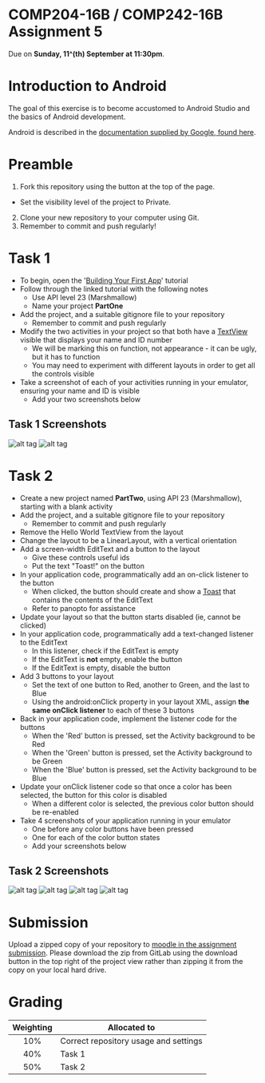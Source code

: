 COMP204-16B / COMP242-16B Assignment 5
======================================

Due on **Sunday, 11^(th) September at 11:30pm**.


Introduction to Android
=======================

The goal of this exercise is to become accustomed to Android Studio and the basics of Android development.

Android is described in the [documentation supplied by Google, found here](https://developer.android.com/index.html).


Preamble
========

1. Fork this repository using the button at the top of the page.
  * Set the visibility level of the project to Private.
2. Clone your new repository to your computer using Git.
3. Remember to commit and push regularly!


Task 1
======

* To begin, open the '[Building Your First App](https://developer.android.com/training/basics/firstapp/index.html)' tutorial
* Follow through the linked tutorial with the following notes
  * Use API level 23 (Marshmallow)
  * Name your project **PartOne**
* Add the project, and a suitable gitignore file to your repository
  * Remember to commit and push regularly
* Modify the two activities in your project so that both have a [TextView](https://developer.android.com/reference/android/widget/TextView.html) visible that displays your name and ID number
  * We will be marking this on function, not appearance - it can be ugly, but it has to function
  * You may need to experiment with different layouts in order to get all the controls visible
* Take a screenshot of each of your activities running in your emulator, ensuring your name and ID is visible
  * Add your two screenshots below


Task 1 Screenshots
------------------
![alt tag](https://puu.sh/r2u1v/972af441b7.jpg)
![alt tag](https://puu.sh/r2u0Y/b8db6cab36.jpg)


Task 2
======

* Create a new project named **PartTwo**, using API 23 (Marshmallow), starting with a blank activity
* Add the project, and a suitable gitignore file to your repository
  * Remember to commit and push regularly
* Remove the Hello World TextView from the layout
* Change the layout to be a LinearLayout, with a vertical orientation
* Add a screen-width EditText and a button to the layout
  * Give these controls useful ids
  * Put the text "Toast!" on the button
* In your application code, programmatically add an on-click listener to the button
  * When clicked, the button should create and show a [Toast](https://developer.android.com/reference/android/widget/Toast.html) that contains the contents of the EditText
  * Refer to panopto for assistance
* Update your layout so that the button starts disabled (ie, cannot be clicked)
* In your application code, programmatically add a text-changed listener to the EditText
  * In this listener, check if the EditText is empty
  * If the EditText is **not** empty, enable the button
  * If the EditText is empty, disable the button
* Add 3 buttons to your layout
  * Set the text of one button to Red, another to Green, and the last to Blue
  * Using the android:onClick property in your layout XML, assign **the same onClick listener** to each of these 3 buttons
* Back in your application code, implement the listener code for the buttons
  * When the 'Red' button is pressed, set the Activity background to be Red
  * When the 'Green' button is pressed, set the Activity background to be Green
  * When the 'Blue' button is pressed, set the Activity background to be Blue
* Update your onClick listener code so that once a color has been selected, the button for this color is disabled
  * When a different color is selected, the previous color button should be re-enabled
* Take 4 screenshots of your application running in your emulator
  * One before any color buttons have been pressed
  * One for each of the color button states
  * Add your screenshots below


Task 2 Screenshots
------------------
![alt tag](https://puu.sh/r2Ile/8e630a9d47.png)
![alt tag](https://puu.sh/r2Itf/560fba85aa.png)
![alt tag](https://puu.sh/r2IvX/2bfb910402.png)
![alt tag](https://puu.sh/r2Ixa/9c4b03970e.png)



Submission
==========

Upload a zipped copy of your repository to [moodle in the assignment submission](https://elearn.waikato.ac.nz/mod/assign/view.php?id=570995). 
Please download the zip from GitLab using the download button in the top right 
of the project view rather than zipping it from the copy on your local hard drive.


Grading
=======

| Weighting | Allocated to |
|:---------:|--------------|
| 10% | Correct repository usage and settings |
| 40% | Task 1 |
| 50% | Task 2 |
